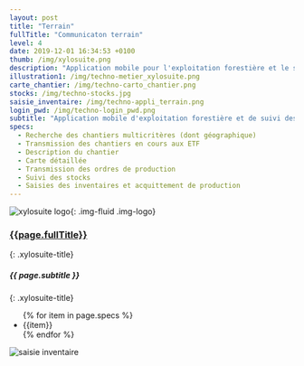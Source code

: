 ```yaml
---
layout: post
title: "Terrain"
fullTitle: "Communicaton terrain"
level: 4
date: 2019-12-01 16:34:53 +0100
thumb: /img/xylosuite.png
description: "Application mobile pour l'exploitation forestière et le suivi des stocks de bois"
illustration1: /img/techno-metier_xylosuite.png
carte_chantier: /img/techno-carto_chantier.png
stocks: /img/techno-stocks.jpg
saisie_inventaire: /img/techno-appli_terrain.png
login_pwd: /img/techno-login_pwd.png
subtitle: "Application mobile d'exploitation forestière et de suivi des stocks de billons ou grumes"
specs:
  - Recherche des chantiers multicritères (dont géographique)
  - Transmission des chantiers en cours aux ETF
  - Description du chantier
  - Carte détaillée
  - Transmission des ordres de production
  - Suivi des stocks
  - Saisies des inventaires et acquittement de production
---
```


![xylosuite logo]({{page.thumb}}){: .img-fluid .img-logo}

### <a href='./intro#applis' class=""><i class="fas fa-chevron-left mr-2"></i>{{page.fullTitle}}</a>
{: .xylosuite-title}
##### <strong>{{ page.subtitle }} </strong>
{: .xylosuite-title}

<div class="container p-0 mt-4">
  <div class="row">
    <div class="col-12 col-md-9">
      <ul class="list-group ">
      {% for item in page.specs %}
        <li class="list-group-item">{{item}}</li>
      {% endfor %}
      </ul> 
    </div>
    <div class="col-12 col-md-3 mb-2 mt-3 mt-md-0 mt-lg-0">
      <img src="{{page.saisie_inventaire}}" alt="saisie inventaire" class="img-fluid">
    </div>
  </div>  
</div>

